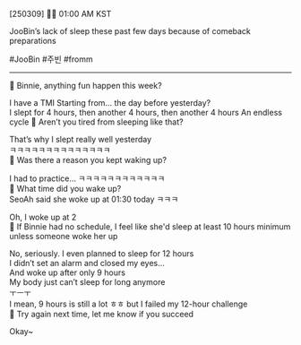 [250309] 🐣💭 01:00 AM KST

JooBin’s lack of sleep these past few days because of comeback preparations

#JooBin #주빈 #fromm
___

🫧 Binnie, anything fun happen this week?

I have a TMI
Starting from… the day before yesterday?  
I slept for 4 hours, then another 4 hours, then another 4 hours 
An endless cycle
🫧 Aren’t you tired from sleeping like that?

That’s why I slept really well yesterday  
ㅋㅋㅋㅋㅋㅋㅋㅋㅋㅋㅋㅋㅋㅋ  
🫧 Was there a reason you kept waking up?

I had to practice…
ㅋㅋㅋㅋㅋㅋㅋㅋㅋㅋㅋㅋ  
🫧 What time did you wake up?  
SeoAh said she woke up at 01:30 today ㅋㅋㅋ

Oh, I woke up at 2  
🫧 If Binnie had no schedule, I feel like she'd sleep at least 10 hours minimum unless someone woke her up

No, seriously. I even planned to sleep for 12 hours  
I didn’t set an alarm and closed my eyes…  
And woke up after only 9 hours  
My body just can’t sleep for long anymore  
ㅜㅡㅜ  
I mean, 9 hours is still a lot ㅎㅎ
but I failed my 12-hour challenge  
🫧 Try again next time, let me know if you succeed

Okay~